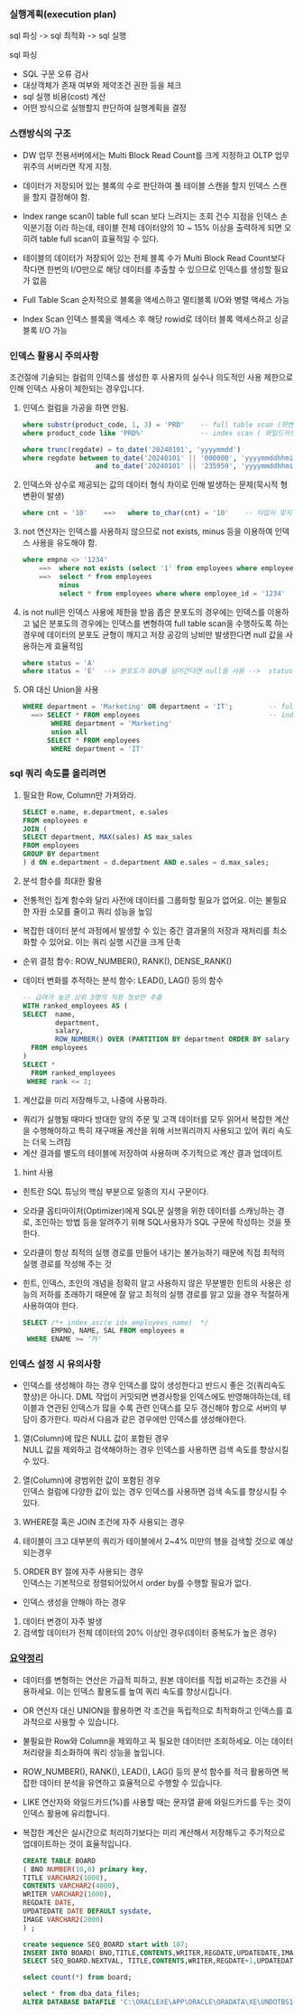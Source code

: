 ### 실행계획(execution plan)

sql 파싱 -> sql 최적화 -> sql 실행

sql 파싱

- SQL 구문 오류 검사
- 대상객체가 존재 여부와 제약조건 권한 등을 체크
- sql 실행 비용(cost) 계산
- 어떤 방식으로 실행할지 판단하여 실행계획을 결정

### 스캔방식의 구조

- DW 업무 전용서버에서는 Multi Block Read Count를 크게 지정하고 OLTP 업무 위주의 서버라면 작게 지정.
- 데이터가 저장되어 있는 블록의 수로 판단하여 풀 테이블 스캔을 할지 인덱스 스캔을 할지 결정해야 함.
- Index range scan이 table full scan 보다 느려지는 조회 건수 지점을 인덱스 손익분기점 이라 하는데, 테이블 전체 데이터양의 10 ~ 15% 이상을 출력하게 되면 오히려 table full scan이 효율적일 수 있다.
- 테이블의 데이터가 저장되어 있는 전체 블록 수가 Multi Block Read Count보다 작다면 한번의 I/O만으로 해당 데이터를 추출할 수 있으므로 인덱스를 생성할 필요가 없음

- Full Table Scan
  순차적으로 블록을 액세스하고 멀티블록 I/O와 병렬 액세스 가능

- Index Scan
  인덱스 블록을 액세스 후 해당 rowid로 데이터 블록 액세스하고 싱글 블록 I/O 가능

### 인덱스 활용시 주의사항

조건절에 기술되는 컬럼의 인덱스를 생성한 후 사용자의 실수나 의도적인 사용 제한으로 인해 인덱스 사용이 제한되는 경우입니다.

1. 인덱스 컬럼을 가공을 하면 안됨.

   ```sql
   where substr(product_code, 1, 3) = 'PRD'    -- full table scan (좌변을 연산하게 되면 풀테이블 스캔 방식 적용)
   where product_code like 'PRD%'              -- index scan ( 와일드카드(%) 는 끝에 작성하게 되면 인덱스 스캔 방식을 적용 )
   ```

   ```sql
   where trunc(regdate) = to_date('20240101', 'yyyymmdd')                          -- full table scan
   where regdate between to_date('20240101' || '000000', 'yyyymmddhhmiss')         -- index range scan
                     and to_date('20240101' || '235959', 'yyyymmddhhmiss')
   ```

1. 인덱스와 상수로 제공되는 값의 데이터 형식 차이로 인해 발생하는 문제(묵시적 형변환이 발생)

   ```sql
   where cnt = '10'    ==>   where to_char(cnt) = '10'    -- 타입이 맞지 않아 인덱스 컬럼에 형변환이 발생
   ```

1. not 연산자는 인덱스를 사용하지 않으므로 not exists, minus 등을 이용하여 인덱스 사용을 유도해야 함.

   ```sql
   where empno <> '1234'
       ==>  where not exists (select '1' from employees where employee_id = '1234')
       ==>  select * from employees
            minus
            select * from employees where where employee_id = '1234'
   ```

1. is not null은 인덱스 사용에 제한을 받음
   좁은 분포도의 경우에는 인덱스를 이용하고 넓은 분포도의 경우에는 인덱스를 변형하여 full table scan을 수행하도록 하는 경우에 데이터의 분포도 균형이 깨지고 저장 공강의 낭비만 발생한다면 null 값을 사용하는게 효율적임

   ```sql
   where status = 'A'
   where status = 'E'  --> 분포도가 80%를 넘어간다면 null을 사용 -->  status = to_char(null)
   ```

1. OR 대신 Union을 사용

   ```sql
   WHERE department = 'Marketing' OR department = 'IT';         -- full table scan
     ==> SELECT * FROM employees                                -- index scan
          WHERE department = 'Marketing'
          union all
         SELECT * FROM employees
          WHERE department = 'IT'
   ```

### sql 쿼리 속도를 올리려면

1. 필요한 Row, Column만 가져와라.

   ```sql
   SELECT e.name, e.department, e.sales
   FROM employees e
   JOIN (
   SELECT department, MAX(sales) AS max_sales
   FROM employees
   GROUP BY department
   ) d ON e.department = d.department AND e.sales = d.max_sales;
   ```

1. 분석 함수를 최대한 활용

- 전통적인 집계 함수와 달리 사전에 데이터를 그룹화할 필요가 없어요. 이는 불필요한 자원 소모를 줄이고 쿼리 성능을 높임
- 복잡한 데이터 분석 과정에서 발생할 수 있는 중간 결과물의 저장과 재처리를 최소화할 수 있어요. 이는 쿼리 실행 시간을 크게 단축
- 순위 결정 함수: ROW_NUMBER(), RANK(), DENSE_RANK()
- 데이터 변화를 추적하는 분석 함수: LEAD(), LAG() 등의 함수

  ```sql
  -- 급여가 높은 상위 3명의 직원 정보만 추출
  WITH ranked_employees AS (
  SELECT  name,
          department,
          salary,
          ROW_NUMBER() OVER (PARTITION BY department ORDER BY salary DESC) AS rank
    FROM employees
  )
  SELECT *
    FROM ranked_employees
   WHERE rank <= 3;
  ```

1. 계산값을 미리 저장해두고, 나중에 사용하라.

- 쿼리가 실행될 때마다 방대한 양의 주문 및 고객 데이터를 모두 읽어서 복잡한 계산을 수행해야하고 특히 재구매율 계산을 위해 서브쿼리까지 사용되고 있어 쿼리 속도는 더욱 느려짐
- 계산 결과를 별도의 테이블에 저장하여 사용하며 주기적으로 계산 결과 업데이트

1. hint 사용

- 힌트란 SQL 튜닝의 핵심 부분으로 일종의 지시 구문이다.
- 오라클 옵티마이저(Optimizer)에게 SQL문 실행을 위한 데이터를 스캐닝하는 경로, 조인하는 방법 등을 알려주기 위해 SQL사용자가 SQL 구문에 작성하는 것을 뜻한다.
- 오라클이 항상 최적의 실행 경로를 만들어 내기는 불가능하기 때문에 직접 최적의 실행 경로를 작성해 주는 것
- 힌트, 인덱스, 조인의 개념을 정확히 알고 사용하지 않은 무분별한 힌트의 사용은 성능의 저하를 초래하기 때문에 잘 알고 최적의 실행 경로를 알고 있을 경우 적절하게 사용하여야 한다.

  ```sql
  SELECT /*+ index_asc(e idx_employees_name)  */
         EMPNO, NAME, SAL FROM employees e
   WHERE ENAME >= '가'
  ```

### 인덱스 설정 시 유의사항

- 인덱스를 생성해야 하는 경우
  인덱스를 많이 생성한다고 반드시 좋은 것(쿼리속도 향상)은 아니다. DML 작업이 커밋되면 변경사항을 인덱스에도 반영해야하는데, 테이블과 연관된 인덱스가 많을 수록 관련 인덱스를 모두 갱신해야 함으로 서버의 부담이 증가한다. 따라서 다음과 같은 경우에만 인덱스를 생성해야한다.

1. 열(Column)에 많은 NULL 값이 포함된 경우  
   NULL 값을 제외하고 검색해야하는 경우 인덱스를 사용하면 검색 속도를 향상시킬 수 있다.

2. 열(Column)에 광범위한 값이 포함된 경우  
   인덱스 컬럼에 다양한 값이 있는 경우 인덱스를 사용하면 검색 속도를 향상시킬 수 있다.

3. WHERE절 혹은 JOIN 조건에 자주 사용되는 경우

4. 테이블이 크고 대부분의 쿼리가 테이블에서 2~4% 미만의 행을 검색할 것으로 예상되는경우

5. ORDER BY 절에 자주 사용되는 경우  
   인덱스는 기본적으로 정렬되어있어서 order by를 수행할 필요가 없다.

- 인덱스 생성을 안해야 하는 경우

1. 데이터 변경이 자주 발생
2. 검색할 데이터가 전체 데이터의 20% 이상인 경우(데이터 중복도가 높은 경우)

### [요약정리](https://community.heartcount.io/ko/query-optimization-tips/)

- 데이터를 변형하는 연산은 가급적 피하고, 원본 데이터를 직접 비교하는 조건을 사용하세요. 이는 인덱스 활용도를 높여 쿼리 속도를 향상시킵니다.
- OR 연산자 대신 UNION을 활용하면 각 조건을 독립적으로 최적화하고 인덱스를 효과적으로 사용할 수 있습니다.
- 불필요한 Row와 Column을 제외하고 꼭 필요한 데이터만 조회하세요. 이는 데이터 처리량을 최소화하여 쿼리 성능을 높입니다.
- ROW_NUMBER(), RANK(), LEAD(), LAG() 등의 분석 함수를 적극 활용하면 복잡한 데이터 분석을 유연하고 효율적으로 수행할 수 있습니다.
- LIKE 연산자와 와일드카드(%)를 사용할 때는 문자열 끝에 와일드카드를 두는 것이 인덱스 활용에 유리합니다.
- 복잡한 계산은 실시간으로 처리하기보다는 미리 계산해서 저장해두고 주기적으로 업데이트하는 것이 효율적입니다.

  ```sql
  CREATE TABLE BOARD
  ( BNO NUMBER(10,0) primary key,
  TITLE VARCHAR2(1000),
  CONTENTS VARCHAR2(4000),
  WRITER VARCHAR2(1000),
  REGDATE DATE,
  UPDATEDATE DATE DEFAULT sysdate,
  IMAGE VARCHAR2(2000)
  ) ;

  create sequence SEQ_BOARD start with 107;
  INSERT INTO BOARD( BNO,TITLE,CONTENTS,WRITER,REGDATE,UPDATEDATE,IMAGE)
  SELECT SEQ_BOARD.NEXTVAL, TITLE,CONTENTS,WRITER,REGDATE+1,UPDATEDATE+1, IMAGE from board;

  select count(*) from board;

  select * from dba_data_files;
  ALTER DATABASE DATAFILE 'C:\ORACLEXE\APP\ORACLE\ORADATA\XE\UNDOTBS1.DBF' RESIZE 1000M;
  ```
